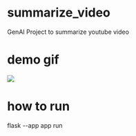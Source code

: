 # summarize_video
GenAI Project to summarize youtube video

# demo gif
![](https://github.com/sbhate2506/summarize_video/blob/develop/static/SYTV_Demo.gif)

# how to run
flask --app app run
